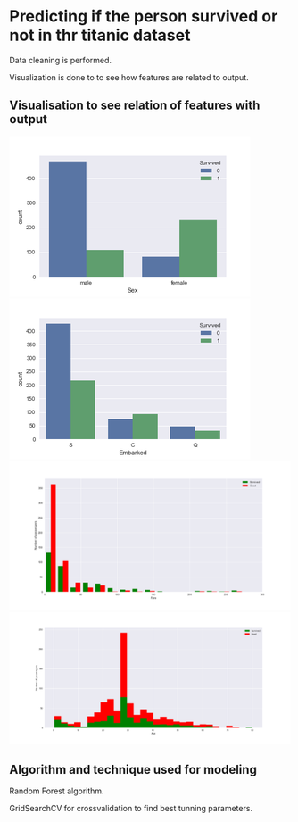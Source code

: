 # Predicting if the person survived or not in thr titanic dataset

Data cleaning is performed.

Visualization is done to to see how features are related to output.

## Visualisation to see relation of features with output

![App Screenshot](https://github.com/RutuKar/Titanic/blob/master/sex%20vs%20survived.png?raw=true)
![App Screenshot](https://github.com/RutuKar/Titanic/blob/master/embarked%20vs%20survived.png?raw=true)
![App Screenshot](https://github.com/RutuKar/Titanic/blob/master/fare%20vs%20survived.png?raw=true)
![App Screenshot](https://github.com/RutuKar/Titanic/blob/master/age%20vs%20survived.png?raw=true)

## Algorithm and technique used for modeling
Random Forest algorithm.

GridSearchCV for crossvalidation to find best tunning parameters.
